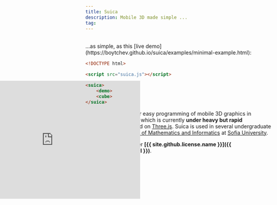 ```yaml
---
title: Suica
description: Mobile 3D made simple ...
tag:
---
```

<br>
...as simple, as this [live demo](https://boytchev.github.io/suica/examples/minimal-example.html):

<div style="position: relative;">
<iframe width="620" height="420" style="transform: scale(0.75); border:none; position: absolute; right: 20em;" src="https://boytchev.github.io/suica/examples/minimal-example.html" title="Suica minimal example - A rotating cube"></iframe>

```html
<!DOCTYPE html>

<script src="suica.js"></script>

<suica>
    <demo>
    <cube>
</suica>
```

</div>

[**Suica.js**](https://github.com/boytchev/suica) is a library for easy
programming of mobile 3D graphics in JavaScript. Suica 2.0, which is currently
**under heavy but rapid development**, is based on [Three.js](https://threejs.org).
Suica is used in several undergraduate courses in the
[Faculty of Mathematics and Informatics](https://www.fmi.uni-sofia.bg/en) at
[Sofia University](https://www.uni-sofia.bg/index.php/eng).


Suica is licensed under **[{{ site.github.license.name }}]({{ site.github.license.url }})**.
